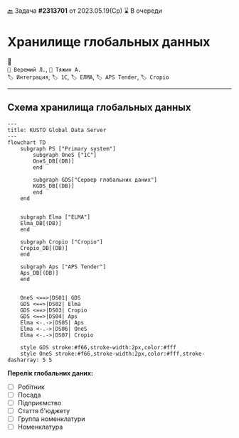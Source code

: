 ﻿[🔙](/README.md) Задача **#2313701** от 2023.05.19(Ср) ⌛ В очереди 
# **Хранилище глобальных данных**
💬  
`👤 Веремий Л.`, `👤 Тяжин А.`  
`🏷️ Интеграция`, `🏷️ 1C`, `🏷️ ЕЛМА`, `🏷️ APS Tender`, `🏷️ Cropio`  

---


## Схема хранилища глобальных данных


```mermaid
---
title: KUSTO Global Data Server
---
flowchart TD
    subgraph PS ["Primary system"]
        subgraph OneS ["1С"]
        OneS_DB[(DB)]
        end

        subgraph GDS["Сервер глобальних даних"]
        KGDS_DB[(DB)]
        end
    end
    
    
    subgraph Elma ["ELMA"]
    Elma_DB[(DB)]
    end

    subgraph Cropio ["Cropio"]
    Cropio_DB[(DB)]
    end

    subgraph Aps ["APS Tender"]
    Aps_DB[(DB)]
    end
    
    
    OneS <==>|DS01| GDS
    GDS <==>|DS02| Elma
    GDS <==>|DS03| Cropio
    GDS <==>|DS04| Aps
    Elma <-.->|DS05| Aps
    Elma <-.->|DS06| OneS
    Elma <-.->|DS07| Cropio
    
    style GDS stroke:#f66,stroke-width:2px,color:#fff
    style OneS stroke:#f66,stroke-width:2px,color:#fff,stroke-dasharray: 5 5
```

**Перелік глобальних даних:**
- [ ] Робітник
- [ ] Посада
- [ ] Підприємство
- [ ] Стаття б'юджету
- [ ] Группа номенклатури
- [ ] Номенклатура
